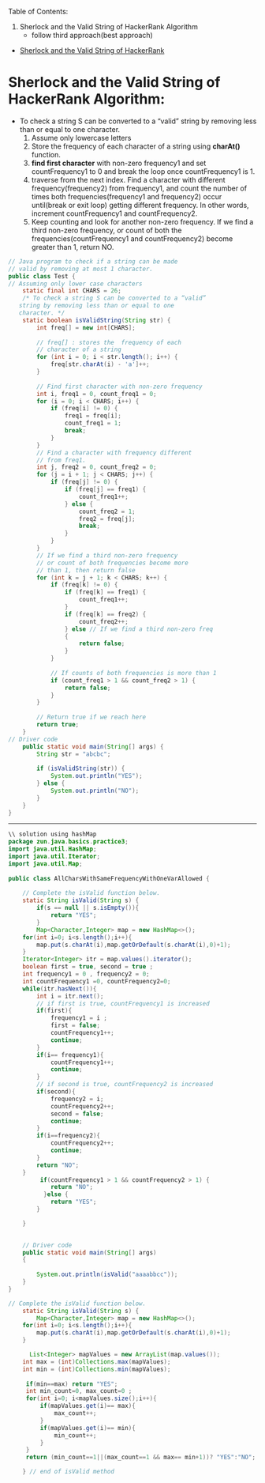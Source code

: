 
Table of Contents: 
1. Sherlock and the Valid String of HackerRank Algorithm
   - follow third approach(best approach)


- [Sherlock and the Valid String of HackerRank](https://www.hackerrank.com/challenges/sherlock-and-valid-string/problem?h_l=interview&playlist_slugs%5B%5D=interview-preparation-kit&playlist_slugs%5B%5D=strings)
#  Sherlock and the Valid String of HackerRank Algorithm:
- To check a string S can be converted to a “valid” string by removing less than or equal to one character.
  1. Assume only lowercase letters
  2. Store the frequency of each character of a string using  __charAt()__ function.
  3. __find first character__ with non-zero frequency1 and set countFrequency1 to 0 and break the loop once countFrequency1 is 1.
  4. traverse from the next index. Find a character with different frequency(frequency2) from frequency1, and count the number of times both frequencies(frequency1 and frequency2) occur until(break or exit loop) getting different frequency. In other words, increment countFrequency1 and countFrequency2. 
  5. Keep counting and look for another non-zero frequency. If we find a third non-zero frequency, or count of both the frequencies(countFrequency1 and countFrequency2) become greater than 1, return NO. 
  
```java 
// Java program to check if a string can be made 
// valid by removing at most 1 character. 
public class Test {   
// Assuming only lower case characters 
    static final int CHARS = 26;   
    /* To check a string S can be converted to a “valid” 
   string by removing less than or equal to one 
   character. */
    static boolean isValidString(String str) { 
        int freq[] = new int[CHARS]; 
  
        // freq[] : stores the  frequency of each 
        // character of a string 
        for (int i = 0; i < str.length(); i++) { 
            freq[str.charAt(i) - 'a']++; 
        } 
  
        // Find first character with non-zero frequency 
        int i, freq1 = 0, count_freq1 = 0; 
        for (i = 0; i < CHARS; i++) { 
            if (freq[i] != 0) { 
                freq1 = freq[i]; 
                count_freq1 = 1; 
                break; 
            } 
        }   
        // Find a character with frequency different 
        // from freq1. 
        int j, freq2 = 0, count_freq2 = 0; 
        for (j = i + 1; j < CHARS; j++) { 
            if (freq[j] != 0) { 
                if (freq[j] == freq1) { 
                    count_freq1++; 
                } else { 
                    count_freq2 = 1; 
                    freq2 = freq[j]; 
                    break; 
                } 
            } 
        }   
        // If we find a third non-zero frequency 
        // or count of both frequencies become more 
        // than 1, then return false 
        for (int k = j + 1; k < CHARS; k++) { 
            if (freq[k] != 0) { 
                if (freq[k] == freq1) { 
                    count_freq1++; 
                } 
                if (freq[k] == freq2) { 
                    count_freq2++; 
                } else // If we find a third non-zero freq 
                { 
                    return false; 
                } 
            } 
  
            // If counts of both frequencies is more than 1 
            if (count_freq1 > 1 && count_freq2 > 1) { 
                return false; 
            } 
        } 
  
        // Return true if we reach here 
        return true; 
    } 
// Driver code 
    public static void main(String[] args) { 
        String str = "abcbc"; 
  
        if (isValidString(str)) { 
            System.out.println("YES"); 
        } else { 
            System.out.println("NO"); 
        } 
    } 
} 
```
-----------------------------------------
``` java
\\ solution using hashMap
package zun.java.basics.practice3;
import java.util.HashMap; 
import java.util.Iterator; 
import java.util.Map; 
  
public class AllCharsWithSameFrequencyWithOneVarAllowed { 
      
	// Complete the isValid function below.
    static String isValid(String s) {
        if(s == null || s.isEmpty()){
            return "YES";
        }
        Map<Character,Integer> map = new HashMap<>();
    for(int i=0; i<s.length();i++){
        map.put(s.charAt(i),map.getOrDefault(s.charAt(i),0)+1);
    }
    Iterator<Integer> itr = map.values().iterator();
    boolean first = true, second = true ; 
    int frequency1 = 0 , frequency2 = 0;
    int countFrequency1 =0, countFrequency2=0;
    while(itr.hasNext()){
        int i = itr.next();
        // if first is true, countFrequency1 is increased
        if(first){
            frequency1 = i ; 
            first = false; 
            countFrequency1++;
            continue;
        }
        if(i== frequency1){
            countFrequency1++; 
            continue;
        }
        // if second is true, countFrequency2 is increased 
        if(second){
            frequency2 = i; 
            countFrequency2++; 
            second = false;
            continue; 
        }
        if(i==frequency2){
            countFrequency2++;
            continue;
        }
        return "NO";
    }
         if(countFrequency1 > 1 && countFrequency2 > 1) { 
            return "NO"; 
          }else { 
            return "YES"; 
        } 

    }

      
    // Driver code 
    public static void main(String[] args) 
    { 
              
        System.out.println(isValid("aaaabbcc")); 
    } 
} 
```
```java
// Complete the isValid function below.
    static String isValid(String s) {
        Map<Character,Integer> map = new HashMap<>();
    for(int i=0; i<s.length();i++){
        map.put(s.charAt(i),map.getOrDefault(s.charAt(i),0)+1);
    }

      List<Integer> mapValues = new ArrayList(map.values());
    int max = (int)Collections.max(mapValues);
    int min = (int)Collections.min(mapValues);
      
     if(min==max) return "YES"; 
     int min_count=0, max_count=0 ;  
     for(int i=0; i<mapValues.size();i++){
         if(mapValues.get(i)== max){
             max_count++;
         }
         if(mapValues.get(i)== min){
             min_count++;
         }
     }
     return (min_count==1||(max_count==1 && max== min+1))? "YES":"NO";

    } // end of isValid method
```

